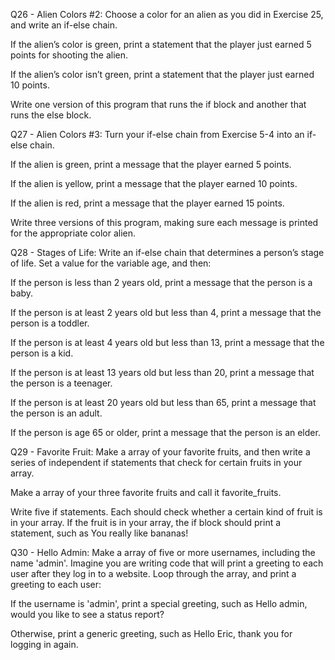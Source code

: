 Q26 - Alien Colors #2: Choose a color for an alien as you did in Exercise 25, and write an if-else chain.

If the alien’s color is green, print a statement that the player just earned 5 points for shooting the alien.

If the alien’s color isn’t green, print a statement that the player just earned 10 points.

Write one version of this program that runs the if block and another that runs the else block.

Q27 - Alien Colors #3: Turn your if-else chain from Exercise 5-4 into an if-else chain.

If the alien is green, print a message that the player earned 5 points.

If the alien is yellow, print a message that the player earned 10 points.

If the alien is red, print a message that the player earned 15 points.

Write three versions of this program, making sure each message is printed for the appropriate color alien.

Q28 - Stages of Life: Write an if-else chain that determines a person’s stage of life. Set a value for the variable age, and then:

If the person is less than 2 years old, print a message that the person is a baby.

If the person is at least 2 years old but less than 4, print a message that the person is a toddler.

If the person is at least 4 years old but less than 13, print a message that the person is a kid.

If the person is at least 13 years old but less than 20, print a message that the person is a teenager.

If the person is at least 20 years old but less than 65, print a message that the person is an adult.

If the person is age 65 or older, print a message that the person is an elder.

Q29 - Favorite Fruit: Make a array of your favorite fruits, and then write a series of independent if statements that check for certain fruits in your array.

Make a array of your three favorite fruits and call it favorite_fruits.

Write five if statements. Each should check whether a certain kind of fruit is in your array. If the fruit is in your array, the if block should print a statement, such as You really like bananas!

Q30 - Hello Admin: Make a array of five or more usernames, including the name 'admin'. Imagine you are writing code that will print a greeting to each user after they log in to a website. Loop through the array, and print a greeting to each user:

If the username is 'admin', print a special greeting, such as Hello admin, would you like to see a status report?

Otherwise, print a generic greeting, such as Hello Eric, thank you for logging in again.